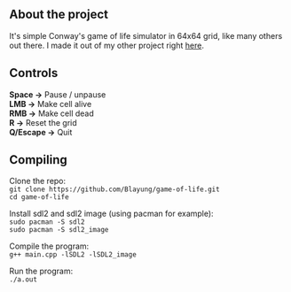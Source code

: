## About the project
It's simple Conway's game of life simulator in 64x64 grid, like many others out there. I made it out of my other project right [here](https://github.com/Blayung/ca-physics).
## Controls
**Space ->** Pause / unpause  
**LMB ->** Make cell alive  
**RMB ->** Make cell dead  
**R ->** Reset the grid  
**Q/Escape ->** Quit  
## Compiling
Clone the repo:  
`git clone https://github.com/Blayung/game-of-life.git`  
`cd game-of-life`  

Install sdl2 and sdl2 image (using pacman for example):  
`sudo pacman -S sdl2`  
`sudo pacman -S sdl2_image`  

Compile the program:  
`g++ main.cpp -lSDL2 -lSDL2_image`  

Run the program:  
`./a.out`
